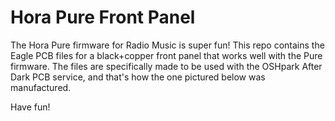 # Hora Pure Front Panel

The Hora Pure firmware for Radio Music is super fun! This repo contains the Eagle PCB files for a black+copper front panel that works well with the Pure firmware. The files are specifically made to be used with the OSHpark After Dark PCB service, and that's how the one pictured below was manufactured.

Have fun!
